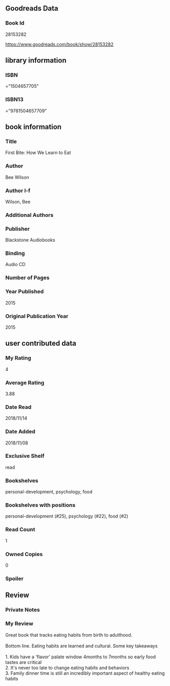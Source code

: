 <!-- This template shows how to bulk convert all columns of data into one markdown file -->
<!-- caveat: KeyError if there's a mismatch. Empty values output nothing -->

## Goodreads Data

### Book Id 

28153282

https://www.goodreads.com/book/show/28153282

## library information

### ISBN 
="1504657705"

### ISBN13 
="9781504657709"

## book information

### Title
First Bite: How We Learn to Eat

### Author 
Bee Wilson

### Author l-f 
Wilson, Bee

### Additional Authors


### Publisher 
Blackstone Audiobooks

### Binding
Audio CD

### Number of Pages


### Year Published
2015

### Original Publication Year 
2015

## user contributed data

### My Rating
4

### Average Rating
3.88

### Date Read
2018/11/14

### Date Added
2018/11/08

### Exclusive Shelf
read

### Bookshelves
personal-development, psychology, food

### Bookshelves with positions
personal-development (#25), psychology (#22), food (#2)

### Read Count
1

### Owned Copies
0

### Spoiler 


## Review

### Private Notes


### My Review
Great book that tracks eating habits from birth to adulthood.<br/><br/>Bottom line. Eating habits are learned and cultural. Some key takeaways<br/><br/>1. Kids have a 'flavor' palate window 4months to 7months so early food tastes are critical<br/>2. It's never too late to change eating habits and behaviors<br/>3. Family dinner time is still an incredibly important aspect of healthy eating habits